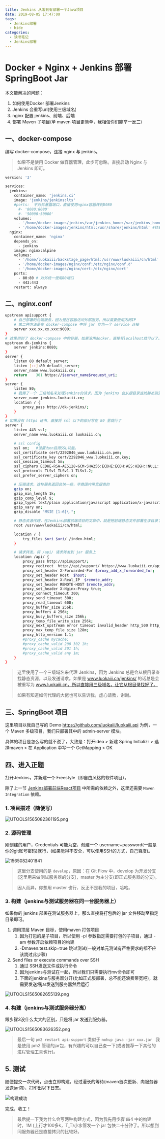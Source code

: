 ```yaml
---
title: Jenkins 从零到有部署一个Java项目
date: 2019-08-05 17:47:00
tags: 
  - Jenkins部署
  - hide
categories:
  - 读书笔记
  - Jenkins部署
---
```

# Docker + Nginx + Jenkins 部署 SpringBoot Jar

本文能解决的问题：

1. 如何使用Docker 部署Jenkins
2. Jenkins 会重写url(使用三级域名)
3. nginx 配置 jenkins、前端、后端
4. 部署 Maven 子项目(单 maven 项目更简单，我相信你们能举一反三)

## 一、docker-compose

编写 docker-compose，连接 nginx 与 jenkins。

> 如果不是使用 Docker 做容器管理，此步可忽略。直接启动 Nginx 与 Jenkins 即可。

```sh
version: '3'

services:
  jenkins:
    container_name: 'jenkins.ci'
    image: 'jenkins/jenkins:lts'
    #ports:  不对外暴露端口，直接使用nginx容器转到8080
      #- '8080:8080'
      #- '50000:50000'
    volumes:
      - '/home/docker-images/jenkins/var/jenkins_home:/var/jenkins_home'
      - '/home/docker-images/jenkins/html:/usr/share/jenkins/html' #挂载编译打包后的存放路径
  nginx:
    container_name: 'nginx'
    depends_on:
      - jenkins
    image: nginx:alpine
    volumes:
      - '/home/luokaiii/backstage_page/html:/usr/www/luokaiii/cn/html'
      - '/home/docker-images/nginx/conf:/etc/nginx/conf.d'
      - '/home/docker-images/nginx/cert:/etc/nginx/cert'
    ports:
      - 80:80 # 对外统一使用80端口
      - 443:443
    restart: always

```

## 二、nginx.conf

```sh
upstream apisupport {
	# 自己部署的后端服务，因为是在容器访问外部服务，所以需要使用内网IP
	# 第二种方法是在 docker-compose 中将 jar 作为一个 service 连接
    server xxx.xx.xx.xxx:9000;
}
# 这里用到了 docker-compose 中的容器，如果没用docker，直接写localhost就可以了。
upstream dk-jenkins {
    server jenkins:8080;
}
server {
    listen 80 default_server;
    listen [::]:80 default_server;
    server_name www.luokaiii.cn;
    return    301 https://$server_name$request_uri; 
}
server {
    listen 80;
    # 我用了一个 三级域名来处理Jenkins的请求，因为 jenkins 会从根目录查找静态资源和发送请求，总是会重写url。
    server_name jenkins.luokaiii.cn;
    location / {
        proxy_pass http://dk-jenkins/;
    }
}
# 如果没有 https 证书，直接将 ssl 以下的部分写在 80 里就行了
server { 
    listen 443 ssl; 
    server_name www.luokaiii.cn luokaiii.cn; 

    # ssl config
    ssl on;   #设置为on启用SSL功能。
    ssl_certificate cert/2292046_www.luokaiii.cn.pem;
    ssl_certificate_key cert/2292046_www.luokaiii.cn.key;
    ssl_session_timeout 5m;
    ssl_ciphers ECDHE-RSA-AES128-GCM-SHA256:ECDHE:ECDH:AES:HIGH:!NULL:!aNULL:!MD5:!ADH:!RC4;
    ssl_protocols TLSv1 TLSv1.1 TLSv1.2;
    ssl_prefer_server_ciphers on; 

    # 压缩请求，这样服务返回会快一些，毕竟国内带宽很贵的
    gzip on;
    gzip_min_length 1k;
    gzip_comp_level 9;
    gzip_types text/plain application/javascript application/x-javascript text/css application/xml text/javascript application/x-httpd-php image/jpeg image/gif image/png;
    gzip_vary on;
    gzip_disable "MSIE [1-6]\.";

	# 静态资源代理，在Jenkins部署前端项目的文章中，就是把前端静态文件部署在该目录下，直接由nginx代理即可。
    root /usr/www/luokaiii/cn/html;

    location / {
        try_files $uri $uri/ /index.html;
    }

	# 请求转发，将 /api/ 请求转发到 jar 服务上
    location /api/ {
        proxy_pass http://apisupport/;
        proxy_redirect  http://api/support/ https://www.luokaiii.cn/api/;
        proxy_set_header X-Forwarded-For $proxy_add_x_forwarded_for;
        proxy_set_header Host  $host;
        proxy_set_header X-Real_IP  $remote_addr;
        proxy_set_header REMOTE-HOST $remote_addr;
        proxy_set_header X-Nginx-Proxy true;
        proxy_connect_timeout 300;
        proxy_send_timeout 300;
        proxy_read_timeout 600;
        proxy_buffer_size 256k;
        proxy_buffers 4 256k;
        proxy_busy_buffers_size 256k;
        proxy_temp_file_write_size 256k;
        proxy_next_upstream error timeout invalid_header http_500 http_502 http_503 http_504 http_404;
        proxy_max_temp_file_size 128m;
        proxy_http_version 1.1;
        #proxy_cache mycache;
        #proxy_cache_valid 200 302 1h;
        #proxy_cache_valid 301 1h;
        #proxy_cache_valid any 1m;
    }
}
```

> 这里使用了一个三级域名来代理 Jenkins，因为 Jenkins 总是会从根目录查找静态资源，以及发送请求。如果是 www.luokaiii.cn/jenkins/ 的话总是会被重写为 www.luokaiii.cn，所以直接用三级域名，让它从根目录找好了。
>
> 如果有知道如何代理的大佬也可以告诉我，虚心请教，谢谢。

## 三、SpringBoot 项目

这里项目以我自己写的 Demo [<https://github.com/luokaiii/luokaiii.api>](<https://github.com/luokaiii/luokaiii.api>) 为例，一个 Maven 多级项目，我们只部署其中的 admin-server 模块。

具体的项目是怎么写的就不说了，大致是：打开idea  > 新建 Spring Initializr > 选择maven > 在 Application 中写一个 GetMapping > OK

## 四、进入正题

打开Jenkins，并新建一个 Freestyle（即自由风格的软件项目）。

除了上一节 [Jenkins部署前端React项目](<https://www.jianshu.com/p/e34674f34242>) 中所需的依赖之外，这里还需要 `Maven Integration` 依赖。

### 1. 项目描述（随便写）

![UTOOLS1565082361195.png](https://i.loli.net/2019/08/06/3AErybK1UaCoXgv.png)

### 2. 源码管理

刚创建的用户，Credentials 可能为空，创建一个 username+password(一般是你的git账号密码)就行，(如果觉得不安全，可以使用SSH的方式，自己百度)。

![1565082401841](C:\Users\user\AppData\Roaming\Typora\typora-user-images\1565082401841.png)

> 这里分支使用的是 `develop`，原因：在 Git Flow 中，develop 为开发分支(这里用来做测试服务器的分支)，master 为主分支(即正式服务器的分支)。
>
> 因人而异，你想用 master 也行，反正不是我的项目，哈哈。

### 3. 构建（jenkins与测试服务器在同一台服务器上）

如果你的 jenkins 部署在测试服务器上，那么直接将打包后的 jar 文件移动至指定目录即可。

1. 调用顶层 Maven 目标，使用maven 打包项目
   1. 因为打包的是子项目，所以使用 -pl 参数指定需要打包的子项目，通过 -am 参数开启依赖项目的构建
   2. -Dmaven.test.skip=true 跳过测试(一般对单元测试有严格要求的都不应该跳过此步骤)
2. Send files or execute commands over SSH
   1. 通过 SSH发送文件或执行命令 
   2. 因为jenkins与测试在一起，所以我们只需要执行mv命令即可
   3. 下面的jenkins与服务器分开(比如正式服部署，总不能还浪费带宽吧)，就需要发送将jar发送到服务器然后运行

![UTOOLS1565082655139.png](https://i.loli.net/2019/08/06/nSx9yFpINqrEAlo.png)

>

### 4. 构建（jenkins与测试服务器分离）

跟步骤3没什么太大的区别，只是将 jar 发送到服务器。

![UTOOLS1565083626352.png](https://i.loli.net/2019/08/06/he49txiGX5PQgzT.png)

> 最后一句 `pm2 restart api-support` 类似于 `nohup java -jar xxx.jar ` 我是使用 pm2 管理的jar包，有兴趣的可以自己查一下(或者推荐一下其他的进程管理工具也行)。

## 5. 测试

随便提交一次代码，点击立即构建。经过漫长的等待(maven首次更新、向服务器发送jar包)，打印出以下日志。

![构建成功](https://i.loli.net/2019/08/06/GaonXC9TAKLF1wr.png)

完成，收工！

> 最后提一下我为什么会写两种构建方式，因为我先用步骤 四4 中的构建时，1M (上行才100多k，T_T)小水管发一个 jar 包快二十分钟了。所以想到同服务器还是直接拷贝的比较好。